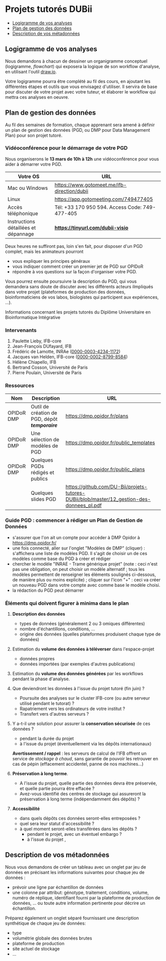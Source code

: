 # Projets tutorés DUBii

- [Logigramme de vos analyses](#logigramme-de-vos-analyses)
- [Plan de gestion des données](#plan-de-gestion-des-données)
- [Description de vos métadonnées](#description-de-vos-métadonnées)


## Logigramme de vos analyses

Nous demandons à chacun de dessiner un organigramme conceptuel (logigramme, *flowchart*) qui exposera la logique de son workflow d'analyse, en utilisant l'outil [draw.io](https://draw.io/). 

Votre logigramme pourra être complété au fil des cours, en ajoutant les différentes étapes et outils que vous envisagez d'utiliser. Il servira de base pour discuter de votre projet avec votre tuteur, et élaborer le workflow qui mettra ces analyses en oeuvre.  

## Plan de gestion des données

Au fil des semaines de formation, chaque apprenant sera amené à définir un plan de gestion des données (PGD, ou DMP pour Data Management Plan) pour son projet tutoré. 

### Vidéoconférence pour le démarrage de votre PGD

Nous organiserons le **13 mars de 10h à 12h** une vidéoconférence pour vous aider à démarrer votre PGD.

| Votre OS | URL |
|-----------|----------------------------|
| Mac ou Windows | <https://www.gotomeet.me/ifb-direction/dubii> |
| Linux | <https://app.gotomeeting.com/749477405> |
| Accès téléphonique | Tél: +33 170 950 594. Access Code: 749-477-405 |
| Instructions détaillées et dépannage | **<https://tinyurl.com/dubii-visio>** |

Deux heures ne suffiront pas, loin s'en fait, pour disposer d'un PGD complet, mais les animateurs pourront 

- vous expliquer les principes généraux
- vous indiquer comment créer un premier jet de PGD sur OPIDoR
- répondre à vos questions sur la façon d'organiser votre PGD.

Vous pourrez ensuite poursuivre la description du PGD, qui vous demandera sans doute de discuter avec les différents acteurs ilmpliqués dans votre projet (plateformes de production des données, bioinformaticiens de vos labos, biologistes qui participent aux expériences, ...). 

Informations concernant les projets tutorés du Diplôme Universitaire en Bioinformatique Intégrative

### Intervenants

1. Paulette Lieby, IFB-core
2. Jean-François DUfayard, IFB
3. Frédéric de Lamotte, INRAe ([0000-0003-4234-1172](https://orcid.org/0000-0003-4234-1172))
4. Jacques van Helden, IFB-core ([0000-0002-8799-8584](https://orcid.org/0000-0002-8799-8584))
5. Hélène Chiapello, IFB
6. Bertrand Cosson, Université de Paris
7. Pierre Poulain, Université de Paris

### Ressources

| Nom | Description | URL |
|------------|----------------------------|--------------------|
| OPIDoR DMP | Outil de création de PGD, dépôt ***temporaire*** | <https://dmp.opidor.fr/plans> |
| OPIDoR DMP | Une sélection de modèles de PGD | <https://dmp.opidor.fr/public_templates> | 
| OPIDoR DMP | Quelques PGDs rédigés et publics | <https://dmp.opidor.fr/public_plans> | 
|            | Quelques slides PGD | <https://github.com/DU-Bii/projets-tutores-DUBii/blob/master/12_gestion-des-donnees_pl.pdf> |

### Guide PGD : commencer à rédiger un Plan de Gestion de Données

* s'assurer que l'on ait un compte pour accéder à DMP Opidor à <https://dmp.opidor.fr/> 
* une fois connecté, aller sur l'onglet "Modèles de DMP" (cliquer) : s'affichera une liste de modèles PGD. Il s'agit de choisir un de ces modèles comme base du PGD à créer et rédiger
* chercher le modèle "INRAE - Trame générique projet" (note : ceci n'est pas une obligation, on peut choisir un modèle alternatif ; tous les modèles permettent de renseigner les éléments soulignés ci-dessous, de manière plus ou moins explicite) ; cliquer sur l'icon "+" : ceci va créer un nouveau PGD dans votre compte avec comme base le modèle choisi.
* la rédaction du PGD peut démarrer

### Éléments qui doivent figurer à minima dans le plan

1. **Description des données**
	- types de données (généralement 2 ou 3 omiques différentes)
	- nombre d'échantillons, conditions, ...
	- origine des données (quelles plateformes produisent chaque type de données)

2. Estimation du **volume des données à téléverser** dans l'espace-projet
	- données propres
	- données importées (par exemples d'autres publications)

3. Estimation du **volume des données générées** par les workflows pendant la phase d'analyse.

4. Que deviendront les données à l'issue du projet tutoré (fin juin) ?
	- Poursuite des analyses sur le cluster IFB-core (ou autre serveur utilisé pendant le tutorat) ?
	- Rapatriement vers les ordinateurs de votre institut ?
	- Transfert vers d'autres serveurs ?

5. Y a-t-il une solution pour assurer la **conservation sécurisée** de ces données ?
	- pendant la durée du projet
	- à l'issue du projet (éventuellement via les dépôts internationaux)
	
	**Avertissement / rappel** : les serveurs de calcul de l'IFB offrent un service de *stockage à chaud*, sans garantie de pouvoir les retrouver en cas de pépin (effacement accidentel, panne de nos machines...)

6. **Préservation à long terme**. 
	- A l'issue du projet, quelle partie des données devra être préservée, et quelle partie pourra être effacée ?
	- Avez-vous identifié des centres de stockage qui assureront la préservation à long terme (indépendamment des dépôts) ?

7. **Accessibilité**
	- dans quels dépôts ces données seront-elles entreposées ?
	- quel sera leur statut d'accessibilité ?
	- à quel moment seront-elles transférées dans les dépôts ?
		- pendant le projet, avec un éventuel embargo ?
		- à l'issue du projet ,

## Description de vos métadonnées

Nous vous demandons de créer un tableau avec un onglet par jeu de données  en précisant les informations suivantes pour chaque jeu de données :   
- prévoir une ligne par échantillon de données
- une colonne par attribut: génotype, traitement, conditions, volume, numéro de réplique, identifiant fourni par la plateforme de production de données, ... ou toute autre information pertinente pour décrire un échantillon. 

Préparez également un onglet séparé fournissant une description synthétique de chaque jeu de données: 
- type 
- volumétrie globale des données brutes
- plateforme de production
- site actuel de stockage
- ...





